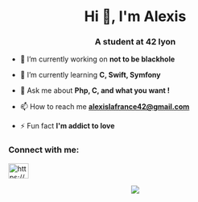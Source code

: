 <h1 align="center">Hi 👋, I'm Alexis</h1>
<h3 align="center">A student at 42 lyon</h3>

- 🔭 I’m currently working on **not to be blackhole**

- 🌱 I’m currently learning **C, Swift, Symfony**

- 💬 Ask me about **Php, C, and what you want !**

- 📫 How to reach me **alexislafrance42@gmail.com**

- ⚡ Fun fact **I'm addict to love**

<h3 align="left">Connect with me:</h3>
<p align="left">
<a href="https://linkedin.com/in/https://www.linkedin.com/in/alexis-lafrance" target="blank"><img align="center" src="https://cdn.jsdelivr.net/npm/simple-icons@3.0.1/icons/linkedin.svg" alt="https://www.linkedin.com/in/alexis-lafrance" height="30" width="40" /></a>
</p>

<p align="center""><img align="center" src="https://badge42.herokuapp.com/api/stats/alafranc"></p>
